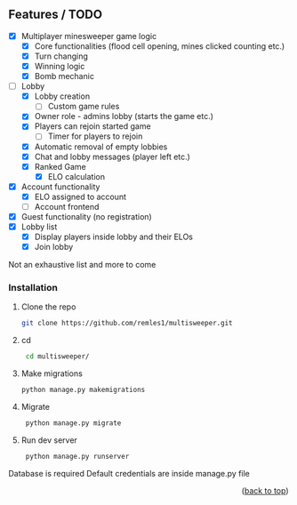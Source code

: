 
<!-- ROADMAP -->
## Features / TODO

- [x] Multiplayer minesweeper game logic
	- [x] Core functionalities (flood cell opening, mines clicked counting etc.)
 	- [x] Turn changing
  	- [x] Winning logic
  	- [x] Bomb mechanic
- [ ] Lobby
	- [x] Lobby creation
	 	- [ ] Custom game rules
	- [x] Owner role - admins lobby (starts the game etc.)
	- [x] Players can rejoin started game 
		- [ ] Timer for players to rejoin
	- [x] Automatic removal of empty lobbies
	- [x] Chat and lobby messages (player left etc.)
	- [x] Ranked Game
		- [x] ELO calculation
- [x] Account functionality
	- [x] ELO assigned to account
	- [ ] Account frontend
- [x] Guest functionality (no registration)
- [x] Lobby list
	- [x] Display players inside lobby and their ELOs
	- [x] Join lobby

 Not an exhaustive list and more to come


### Installation
1. Clone the repo
   ```sh
   git clone https://github.com/remles1/multisweeper.git
   ```
2. cd
   ```sh
	cd multisweeper/
   ```
4. Make migrations
   ```sh
   python manage.py makemigrations
   ```
5. Migrate
   ```sh
	python manage.py migrate
   ```
6. Run dev server
   ```sh
	python manage.py runserver
   ```
Database is required
Default credentials are inside manage.py file

<p align="right">(<a href="#readme-top">back to top</a>)</p>
